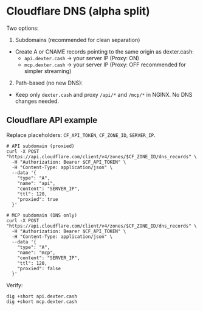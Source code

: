 # Cloudflare DNS (alpha split)

Two options:

1) Subdomains (recommended for clean separation)
- Create A or CNAME records pointing to the same origin as dexter.cash:
  - `api.dexter.cash` → your server IP (Proxy: ON)
  - `mcp.dexter.cash` → your server IP (Proxy: OFF recommended for simpler streaming)

2) Path-based (no new DNS):
- Keep only `dexter.cash` and proxy `/api/*` and `/mcp/*` in NGINX. No DNS changes needed.

## Cloudflare API example
Replace placeholders: `CF_API_TOKEN`, `CF_ZONE_ID`, `SERVER_IP`.
```
# API subdomain (proxied)
curl -X POST "https://api.cloudflare.com/client/v4/zones/$CF_ZONE_ID/dns_records" \
  -H "Authorization: Bearer $CF_API_TOKEN" \
  -H "Content-Type: application/json" \
  --data '{
    "type": "A",
    "name": "api",
    "content": "SERVER_IP",
    "ttl": 120,
    "proxied": true
  }'

# MCP subdomain (DNS only)
curl -X POST "https://api.cloudflare.com/client/v4/zones/$CF_ZONE_ID/dns_records" \
  -H "Authorization: Bearer $CF_API_TOKEN" \
  -H "Content-Type: application/json" \
  --data '{
    "type": "A",
    "name": "mcp",
    "content": "SERVER_IP",
    "ttl": 120,
    "proxied": false
  }'
```

Verify:
```
dig +short api.dexter.cash
dig +short mcp.dexter.cash
```

